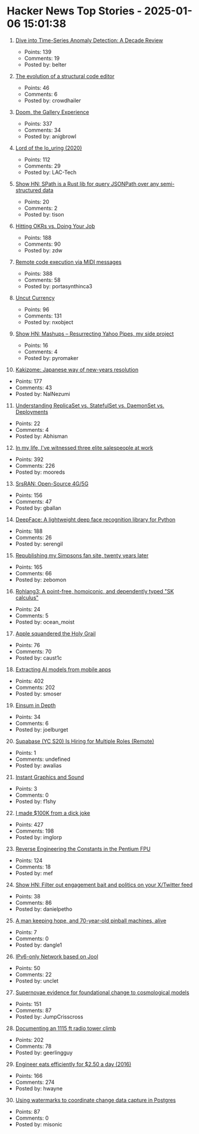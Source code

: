 # Hacker News Top Stories - 2025-01-06 15:01:38

1. [Dive into Time-Series Anomaly Detection: A Decade Review](https://arxiv.org/abs/2412.20512)
   - Points: 139
   - Comments: 19
   - Posted by: belter

2. [The evolution of a structural code editor](https://crowdhailer.me/2025-01-02/the-evolution-of-a-structural-code-editor/)
   - Points: 46
   - Comments: 6
   - Posted by: crowdhailer

3. [Doom, the Gallery Experience](https://bobatealee.itch.io/doom-the-gallery-experience)
   - Points: 337
   - Comments: 34
   - Posted by: anigbrowl

4. [Lord of the Io_uring (2020)](https://unixism.net/loti/index.html)
   - Points: 112
   - Comments: 29
   - Posted by: LAC-Tech

5. [Show HN: SPath is a Rust lib for query JSONPath over any semi-structured data](https://github.com/cratesland/spath)
   - Points: 20
   - Comments: 2
   - Posted by: tison

6. [Hitting OKRs vs. Doing Your Job](https://jessitron.com/2025/01/05/hitting-okrs-vs-doing-your-job/)
   - Points: 188
   - Comments: 90
   - Posted by: zdw

7. [Remote code execution via MIDI messages](https://psi3.ru/blog/swl01u/)
   - Points: 388
   - Comments: 58
   - Posted by: portasynthinca3

8. [Uncut Currency](https://www.usmint.gov/paper-currency/uncut-currency/)
   - Points: 96
   - Comments: 131
   - Posted by: nxobject

9. [Show HN: Mashups – Resurrecting Yahoo Pipes, my side project](https://www.mashups.io)
   - Points: 16
   - Comments: 4
   - Posted by: pyromaker

10. [Kakizome: Japanese way of new-years resolution](https://harimus.github.io//2025/01/02/kakizome.html)
   - Points: 177
   - Comments: 43
   - Posted by: NalNezumi

11. [Understanding ReplicaSet vs. StatefulSet vs. DaemonSet vs. Deployments](https://abhisman.notion.site/Understanding-ReplicaSet-vs-StatefulSet-vs-DaemonSet-vs-Deployments-a521f9a46ea446219d98be4972f2e16e)
   - Points: 22
   - Comments: 4
   - Posted by: Abhisman

12. [In my life, I've witnessed three elite salespeople at work](https://slate.com/life/2024/12/work-jobs-sales-telemarketing-america.html)
   - Points: 392
   - Comments: 226
   - Posted by: mooreds

13. [SrsRAN: Open-Source 4G/5G](https://github.com/srsran)
   - Points: 156
   - Comments: 47
   - Posted by: gballan

14. [DeepFace: A lightweight deep face recognition library for Python](https://github.com/serengil/deepface)
   - Points: 188
   - Comments: 26
   - Posted by: serengil

15. [Republishing my Simpsons fan site, twenty years later](https://www.bingeclock.com/blog/post/republishing-my-simpsons-fan-site-twenty-years-later)
   - Points: 165
   - Comments: 66
   - Posted by: zebomon

16. [Rohlang3: A point-free, homoiconic, and dependently typed "SK calculus"](https://rohan.ga/blog/rohlang3/)
   - Points: 24
   - Comments: 5
   - Posted by: ocean_moist

17. [Apple squandered the Holy Grail](https://xeiaso.net/blog/2025/squandered-holy-grail/)
   - Points: 76
   - Comments: 70
   - Posted by: caust1c

18. [Extracting AI models from mobile apps](https://altayakkus.substack.com/p/you-wouldnt-download-an-ai)
   - Points: 402
   - Comments: 202
   - Posted by: smoser

19. [Einsum in Depth](https://einsum.joelburget.com/)
   - Points: 34
   - Comments: 6
   - Posted by: joelburget

20. [Supabase (YC S20) Is Hiring for Multiple Roles (Remote)](https://supabase.com/careers)
   - Points: 1
   - Comments: undefined
   - Posted by: awalias

21. [Instant Graphics and Sound](https://breakintochat.com/blog/category/instant-graphics-and-sound/)
   - Points: 3
   - Comments: 0
   - Posted by: f1shy

22. [I made $100K from a dick joke](https://imgur.com/gallery/KZ4u3c4)
   - Points: 427
   - Comments: 198
   - Posted by: imglorp

23. [Reverse Engineering the Constants in the Pentium FPU](http://www.righto.com/2025/01/pentium-floating-point-ROM.html)
   - Points: 124
   - Comments: 18
   - Posted by: mef

24. [Show HN: Filter out engagement bait and politics on your X/Twitter feed](https://unbaited.danielpetho.com)
   - Points: 38
   - Comments: 86
   - Posted by: danielpetho

25. [A man keeping hope, and 70-year-old pinball machines, alive](https://arstechnica.com/gaming/2025/01/meet-the-man-keeping-hope-and-70-year-old-pinball-machines-alive/)
   - Points: 7
   - Comments: 0
   - Posted by: dangle1

26. [IPv6-only Network based on Jool](https://taoshu.in/unix/jool-nat64.html)
   - Points: 50
   - Comments: 22
   - Posted by: unclet

27. [Supernovae evidence for foundational change to cosmological models](https://academic.oup.com/mnrasl/article/537/1/L55/7926647)
   - Points: 151
   - Comments: 87
   - Posted by: JumpCrisscross

28. [Documenting an 1115 ft radio tower climb](https://www.jeffgeerling.com/blog/2024/documenting-1115-ft-radio-tower-climb)
   - Points: 202
   - Comments: 78
   - Posted by: geerlingguy

29. [Engineer eats efficiently for $2.50 a day (2016)](https://futureboy.us/blog/twofifty.html)
   - Points: 166
   - Comments: 274
   - Posted by: hwayne

30. [Using watermarks to coordinate change data capture in Postgres](https://blog.sequinstream.com/using-watermarks-to-coordinate-change-data-capture-in-postgres/)
   - Points: 87
   - Comments: 0
   - Posted by: misonic


